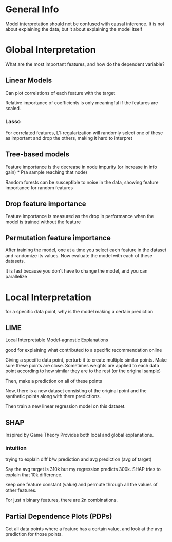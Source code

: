 # General Info
Model interpretation should not be confused with causal inference.
It is not about explaining the data, but it about explaining the model itself

# Global Interpretation
What are the most important features, and how do the dependent variable?

## Linear Models
Can plot correlations of each feature with the target

Relative importance of coefficients is only meaningful if the features are scaled.
### Lasso
For correlated features, L1-regularization will randomly select one of these as important and drop the others, making it hard to interpret

## Tree-based models
Feature importance is the decrease in node impurity (or increase in info gain) * P(a sample reaching that node)

Random forests can be susceptible to noise in the data, showing feature importance for random features

## Drop feature importance

Feature importance is measured as the drop in performance when the model is trained without the feature

## Permutation feature importance

After training the model, one at a time you select each feature in the dataset and randomize its values. Now evaluate the model with each of these datasets.

It is fast because you don't have to change the model, and you can parallelize


# Local Interpretation
for a specific data point, why is the model making a certain prediction

## LIME
Local Interpretable Model-agnostic Explanations

good for explaining what contributed to a specific recommendation online

Giving a specific data point, perturb it to create multiple similar points. Make sure these points are close.
Sometimes weights are applied to each data point according to how similar they are to the rest (or the original sample)

Then, make a prediction on all of these points

Now, there is a new dataset consisting of the original point and the synthetic points along with there predictions.

Then train a new linear regression model on this dataset.

## SHAP
Inspired by Game Theory
Provides both local and global explanations.

### intuition
trying to explain diff b/w prediction and avg prediction (avg of target)

Say the avg target is 310k but my regression predicts 300k. SHAP tries to explain that 10k difference.

keep one feature constant (value) and permute through all the values of other features.

For just n binary features, there are 2n combinations.

## Partial Dependence Plots (PDPs)

Get all data points where a feature has a certain value, and look at the avg prediction for those points.
